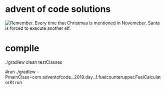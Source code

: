 # advent of code solutions
![Remember. Every time that Christmas is mentioned in Novemeber, Santa is forced to execute another elf.](https://web.archive.org/web/20191201174619/https://pbs.twimg.com/media/DPpBPXxXcAAUvl6.jpg)

# compile
./gradlew clean testClasses

#run
./gradlew -PmainClass=com.adventofcode._2019.day._1.fuelcounterupper.FuelCalculatorKt run


